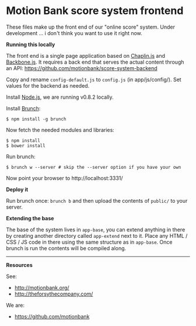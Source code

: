 Motion Bank score system frontend
=================================

These files make up the front end of our "online score" system. Under development ... i don't think you want to use it right now.

**Running this locally**

The front end is a single page application based on [Chaplin.js](http://chaplinjs.org/) and [Backbone.js](http://backbone.js.org/). It requires a back end that serves the actual content through an API:
https://github.com/motionbank/score-system-backend

Copy and rename `config-default.js` to `config.js` (in app/js/config/). Set values for the backend as needed.

Install [Node.js](http://nodejs.org/), we are running v0.8.2 locally.

Install [Brunch](http://brunch.io/):
```
$ npm install -g brunch
```

Now fetch the needed modules and libraries:
```
$ npm install
$ bower install
```

Run brunch:
```
$ brunch w --server # skip the --server option if you have your own
```
Now point your browser to http://localhost:3331/

**Deploy it**

Run brunch once: ```brunch b``` and then upload the contents of ```public/``` to your server.

**Extending the base**

The base of the system lives in ```app-base```, you can extend anything in there by creating another directory called ```app-extend``` next to it. Place any HTML / CSS / JS code in there using the same structure as in ```app-base```. Once brunch is run the contents will be compiled along.

****

**Resources**

See:
- http://motionbank.org/
- http://theforsythecompany.com/

We are:
- https://github.com/motionbank